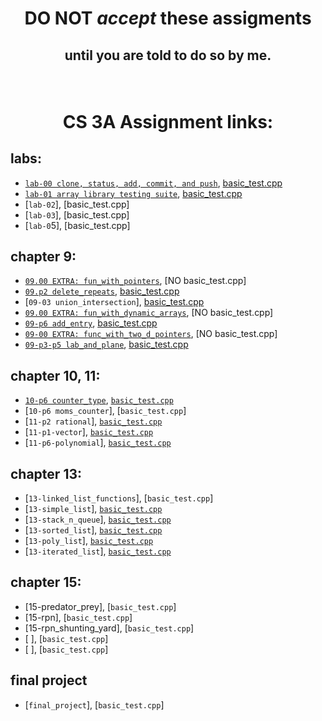# <p align="center">DO NOT _accept_ these assigments </p>

## <p align="center">until you are told to do so by me.</p>

<br/>

# <p align="center">CS 3A Assignment links:</p>

## labs:

- [`lab-00 clone, status, add, commit, and push`](https://github.com/CS3A-classroom/lab0_writeup), [basic_test.cpp](basic_tests/lab-00/basic_test.cpp)<br/>
- [`lab-01 array library testing suite`](https://classroom.github.com/a/p02xacUI), [basic_test.cpp](basic_tests/lab-01/basic_test.cpp)<br/>
- [`lab-02`], [basic_test.cpp]<br/>
- [`lab-03`], [basic_test.cpp]<br/>
- [`lab-0`5], [basic_test.cpp]<br/>

## chapter 9:

- [`09.00 EXTRA: fun_with_pointers`](https://classroom.github.com/a/IRC876ms), [NO basic_test.cpp]<br />
- [`09.p2 delete_repeats`](https://classroom.github.com/a/vZtmeQ3x), [basic_test.cpp](basic_tests/09-p2-delete_repeats/basic_test.cpp)<br />
- [`09-03 union_intersection`], [basic_test.cpp](basic_tests/09-03-union_intersection/basic_test.cpp)<br />
- [`09.00 EXTRA: fun_with_dynamic_arrays`](https://classroom.github.com/a/vZcOyz9U), [NO basic_test.cpp]<br />
- [`09-p6 add_entry`](https://classroom.github.com/a/lhTwoGSe), [basic_test.cpp](basic_tests/09-p6-add_entry/basic_test.cpp)<br />
- [`09-00 EXTRA: func_with_two_d_pointers`](https://classroom.github.com/a/9Y3H8Pci), [NO basic_test.cpp]<br />
- [`09-p3-p5 lab_and_plane`](https://classroom.github.com/a/n8CIYltG), [basic_test.cpp](basic_tests/09-p3-lab_and_plane/basic_test.cpp)<br />

## chapter 10, 11:

- [`10-p6 counter_type`](https://classroom.github.com/a/QE5CLJ1-), [`basic_test.cpp`](basic_tests/10-p6-counter_type/basic_test.cpp)<br />
- [`10-p6 moms_counter`], [`basic_test.cpp`]<br />
- [`11-p2 rational`], [`basic_test.cpp`](basic_tests/11-p2-rational/basic_test.cpp)<br />
- [`11-p1-vector`], [`basic_test.cpp`](basic_tests/11-p1-vector/basic_test.cpp)<br />
- [`11-p6-polynomial`], [`basic_test.cpp`](basic_tests/11-p6-polynomial/basic_test.cpp)<br />

## chapter 13:

- [`13-linked_list_functions`], [`basic_test.cpp`]<br />
- [`13-simple_list`], [`basic_test.cpp`](basic_tests/13-list_simple/basic_test.cpp)<br />
- [`13-stack_n_queue`], [`basic_test.cpp`](basic_tests/13-stack_n_queue/basic_test.cpp)<br />
- [`13-sorted_list`], [`basic_test.cpp`](basic_tests/13-list_sorted/basic_test.cpp)<br />
- [`13-poly_list`], [`basic_test.cpp`](basic_tests/13-poly_list/basic_test.cpp)<br />
- [`13-iterated_list`], [`basic_test.cpp`](basic_tests/13-list_iterated/basic_test.cpp)<br />

## chapter 15:

- [15-predator_prey], [`basic_test.cpp`]<br />
- [15-rpn], [`basic_test.cpp`]<br />
- [15-rpn_shunting_yard], [`basic_test.cpp`]<br />
- [ ], [`basic_test.cpp`]<br />
- [ ], [`basic_test.cpp`]<br />

## final project

- [`final_project`], [`basic_test.cpp`]<br />

